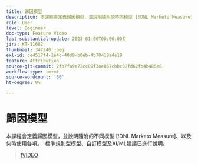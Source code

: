 ```yaml
---
title: 歸因模型
description: 本課程會定義歸因模型，並說明隨附的不同模型 [!DNL Marketo Measure]、以及何時使用各項。  標準規則型模型、自訂模型及AI/ML建議已進行說明。
role: User
level: Beginner
doc-type: Feature Video
last-substantial-update: 2023-01-06T00:00:00Z
jira: KT-11682
thumbnail: 347240.jpeg
exl-id: ce4517f4-1e4c-40d9-b0eb-4b70419a4e19
feature: Attribution
source-git-commit: 2fb7fa9e72cc89f3ae867cbbc02fd62fb4b485e6
workflow-type: tm+mt
source-wordcount: '60'
ht-degree: 0%

---
```


# 歸因模型

本課程會定義歸因模型，並說明隨附的不同模型 [!DNL Marketo Measure]、以及何時使用各項。  標準規則型模型、自訂模型及AI/ML建議已進行說明。

>[!VIDEO](https://video.tv.adobe.com/v/347240/?quality=12&learn=on)
